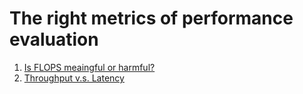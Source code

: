 # The right metrics of performance evaluation

1. [Is FLOPS meaingful or harmful?](./metrics.ipynb)
2. [Throughput v.s. Latency](./gpu_latency.ipynb)

